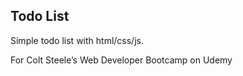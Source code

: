 ## Todo List

Simple todo list with html/css/js.

For Colt Steele’s Web Developer Bootcamp on Udemy
